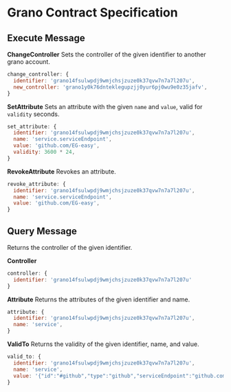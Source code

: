 # Grano Contract Specification

## Execute Message
**ChangeController**
Sets the controller of the given identifier to another grano account.

```js
change_controller: {
  identifier: 'grano14fsulwpdj9wmjchsjzuze0k37qvw7n7a7l207u',
  new_controller: 'grano1y0k76dnteklegupzjj0yur6pj0wu9e0z35jafv',
}
```

**SetAttribute**
Sets an attribute with the given `name` and `value`, valid for `validity` seconds.


```js
set_attribute: {
  identifier: 'grano14fsulwpdj9wmjchsjzuze0k37qvw7n7a7l207u',
  name: 'service.serviceEndpoint',
  value: 'github.com/EG-easy',
  validity: 3600 * 24,
}
```

**RevokeAttribute**
Revokes an attribute.

```js
revoke_attribute: {
  identifier: 'grano14fsulwpdj9wmjchsjzuze0k37qvw7n7a7l207u',
  name: 'service.serviceEndpoint',
  value: 'github.com/EG-easy',
}
```

## Query Message
Returns the controller of the given identifier.

**Controller**
```js
controller: {
  identifier: 'grano14fsulwpdj9wmjchsjzuze0k37qvw7n7a7l207u'
}
```

**Attribute**
Returns the attributes of the given identifier and name.

```js
attribute: {
  identifier: 'grano14fsulwpdj9wmjchsjzuze0k37qvw7n7a7l207u',
  name: 'service',
}
```

**ValidTo**
Returns the validity of the given identifier, name, and value.

```js
valid_to: {
  identifier: 'grano14fsulwpdj9wmjchsjzuze0k37qvw7n7a7l207u',
  name: 'service',
  value: '{"id":"#github","type":"github","serviceEndpoint":"github.com/EG-easy"},',
}
```
